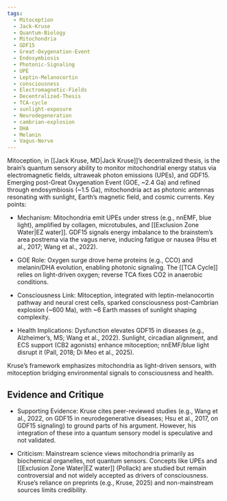 ```yaml
---
tags:
  - Mitoception
  - Jack-Kruse
  - Quantum-Biology
  - Mitochondria
  - GDF15
  - Great-Oxygenation-Event
  - Endosymbiosis
  - Photonic-Signaling
  - UPE
  - Leptin-Melanocortin
  - consciousness
  - Electromagnetic-Fields
  - Decentralized-Thesis
  - TCA-cycle
  - sunlight-exposure
  - Neurodegeneration
  - cambrian-explosion
  - DHA
  - Melanin
  - Vagus-Nerve
---
```


Mitoception, in [[Jack Kruse, MD|Jack Kruse]]’s decentralized thesis, is the brain’s quantum sensory ability to monitor mitochondrial energy status via electromagnetic fields, ultraweak photon emissions (UPEs), and GDF15. Emerging post-Great Oxygenation Event (GOE, ~2.4 Ga) and refined through endosymbiosis (~1.5 Ga), mitochondria act as photonic antennas resonating with sunlight, Earth’s magnetic field, and cosmic currents. Key points:

- Mechanism: Mitochondria emit UPEs under stress (e.g., nnEMF, blue light), amplified by collagen, microtubules, and [[Exclusion Zone Water|EZ water]]. GDF15 signals energy imbalance to the brainstem’s area postrema via the vagus nerve, inducing fatigue or nausea (Hsu et al., 2017; Wang et al., 2022).
    
- GOE Role: Oxygen surge drove heme proteins (e.g., CCO) and melanin/DHA evolution, enabling photonic signaling. The [[TCA Cycle]] relies on light-driven oxygen; reverse TCA fixes CO2 in anaerobic conditions.
    
- Consciousness Link: Mitoception, integrated with leptin-melanocortin pathway and neural crest cells, sparked consciousness post-Cambrian explosion (~600 Ma), with ~6 Earth masses of sunlight shaping complexity.
    
- Health Implications: Dysfunction elevates GDF15 in diseases (e.g., Alzheimer’s, MS; Wang et al., 2022). Sunlight, circadian alignment, and ECS support (CB2 agonists) enhance mitoception; nnEMF/blue light disrupt it (Pall, 2018; Di Meo et al., 2025).
    

Kruse’s framework emphasizes mitochondria as light-driven sensors, with mitoception bridging environmental signals to consciousness and health.

## Evidence and Critique

- Supporting Evidence: Kruse cites peer-reviewed studies (e.g., Wang et al., 2022, on GDF15 in neurodegenerative diseases; Hsu et al., 2017, on GDF15 signaling) to ground parts of his argument. However, his integration of these into a quantum sensory model is speculative and not validated.
    
- Criticism: Mainstream science views mitochondria primarily as biochemical organelles, not quantum sensors. Concepts like UPEs and [[Exclusion Zone Water|EZ water]] (Pollack) are studied but remain controversial and not widely accepted as drivers of consciousness. Kruse’s reliance on preprints (e.g., Kruse, 2025) and non-mainstream sources limits credibility.
